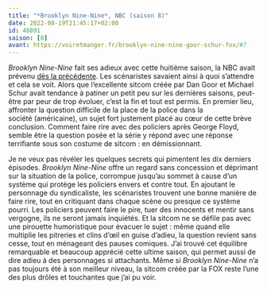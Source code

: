 ```yaml
---
title: "*Brooklyn Nine-Nine*, NBC (saison 8)"
date: 2022-08-19T21:45:17+02:00
id: 48891 
saison: [8]
avant: https://voiretmanger.fr/brooklyn-nine-nine-goor-schur-fox/#7
---
```


*Brooklyn Nine-Nine* fait ses adieux avec cette huitième saison, la NBC avait prévenu [dès la précédente](https://voiretmanger.fr/brooklyn-nine-nine-goor-schur-fox/#7). Les scénaristes savaient ainsi à quoi s’attendre et cela se voit. Alors que l’excellente sitcom créée par Dan Goor et Michael Schur avait tendance à patiner un petit peu sur les dernières saisons, peut-être par peur de trop évoluer, c’est la fin et tout est permis. En premier lieu, affronter la question difficile de la place de la police dans la société (américaine), un sujet fort justement placé au cœur de cette brève conclusion. Comment faire rire avec des policiers après George Floyd, semble être la question posée et la série y répond avec une réponse terrifiante sous son costume de sitcom : en démissionnant. 

Je ne veux pas révéler les quelques secrets qui pimentent les dix derniers épisodes. *Brooklyn Nine-Nine* offre un regard sans concession et déprimant sur la situation de la police, corrompue jusqu’au sommet à cause d’un système qui protège les policiers envers et contre tout. En ajoutant le personnage du syndicaliste, les scénaristes trouvent une bonne manière de faire rire, tout en critiquant dans chaque scène ou presque ce système pourri. Les policiers peuvent faire le pire, tuer des innocents et mentir sans vergogne, ils ne seront jamais inquiétés. Et la sitcom ne se défile pas avec une pirouette humoristique pour évacuer le sujet : même quand elle multiplie les pitreries et clins d’œil en guise d’adieu, la question revient sans cesse, tout en ménageant des pauses comiques. J’ai trouvé cet équilibre remarquable et beaucoup apprécié cette ultime saison, qui permet aussi de dire adieu à des personnages si attachants. Même si *Brooklyn Nine-Nine* n’a pas toujours été à son meilleur niveau, la sitcom créée par la FOX reste l’une des plus drôles et touchantes que j’ai pu voir. 
